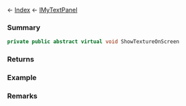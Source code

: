 ← [Index](Api-Index) ← [IMyTextPanel](Sandbox.ModAPI.Ingame.IMyTextPanel)

### Summary

```csharp
private public abstract virtual void ShowTextureOnScreen
```

### Returns

### Example

### Remarks

